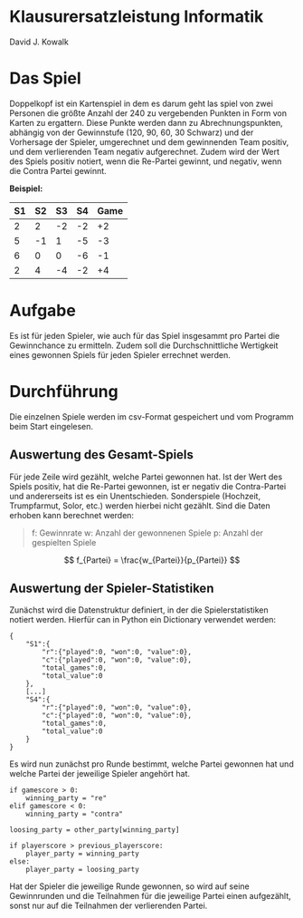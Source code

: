 # Klausurersatzleistung Informatik
David J. Kowalk

# Das Spiel
Doppelkopf ist ein Kartenspiel in dem es darum geht las spiel von zwei Personen die größte Anzahl der 240 zu vergebenden Punkten in Form von Karten zu ergattern. Diese Punkte werden dann zu Abrechnungspunkten, abhängig von der Gewinnstufe (120, 90, 60, 30 Schwarz) und der Vorhersage der Spieler, umgerechnet und dem gewinnenden Team positiv, und dem verlierenden Team negativ aufgerechnet. Zudem wird der Wert des Spiels positiv notiert, wenn die Re-Partei gewinnt, und negativ, wenn die Contra Partei gewinnt.

**Beispiel:**

|S1|S2|S3|S4|Game
|--|--|--|--|--|
|2 | 2|-2|-2|+2|
|5 |-1| 1|-5|-3|
|6 | 0| 0|-6|-1|
|2 | 4|-4|-2|+4|


# Aufgabe
Es ist für jeden Spieler, wie auch für das Spiel insgesammt pro Partei die Gewinnchance zu ermitteln. Zudem soll die Durchschnittliche Wertigkeit eines gewonnen Spiels für jeden Spieler errechnet werden.

# Durchführung

Die einzelnen Spiele werden im csv-Format gespeichert und vom Programm beim Start eingelesen.

## Auswertung des Gesamt-Spiels
Für jede Zeile wird gezählt, welche Partei gewonnen hat. Ist der Wert des Spiels positiv, hat die Re-Partei gewonnen, ist er negativ die Contra-Partei und andererseits ist es ein Unentschieden. Sonderspiele (Hochzeit, Trumpfarmut, Solor, etc.) werden hierbei nicht gezählt. Sind die Daten erhoben kann berechnet werden:

> f: Gewinnrate 
 w: Anzahl der gewonnenen Spiele
 p: Anzahl der gespielten Spiele

$$
f_{Partei} = \frac{w_{Partei}}{p_{Partei}}
$$

## Auswertung der Spieler-Statistiken
Zunächst wird die Datenstruktur definiert, in der die Spielerstatistiken notiert werden. Hierfür can in Python ein Dictionary verwendet werden:
```
{
	"S1":{
		"r":{"played":0, "won":0, "value":0},
		"c":{"played":0, "won":0, "value":0},
		"total_games":0,
		"total_value":0
	},
	[...]
	"S4":{
		"r":{"played":0, "won":0, "value":0},
		"c":{"played":0, "won":0, "value":0},
		"total_games":0,
		"total_value":0
	}
}
```

Es wird nun zunächst pro Runde bestimmt, welche Partei gewonnen hat und welche Partei der jeweilige Spieler angehört hat.

```
if gamescore > 0:
	winning_party = "re"
elif gamescore < 0:
	winning_party = "contra"

loosing_party = other_party[winning_party]

if playerscore > previous_playerscore:
	player_party = winning_party
else:
	player_party = loosing_party
``` 

Hat der Spieler die jeweilige Runde gewonnen, so wird auf seine Gewinnrunden und die Teilnahmen für die jeweilige Partei einen aufgezählt, sonst nur auf die Teilnahmen der verlierenden Partei.


<!--stackedit_data:
eyJoaXN0b3J5IjpbLTEwNTk0NDEyMDFdfQ==
-->